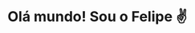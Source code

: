 # Olá mundo! Sou o Felipe ✌

<!-- Stats Card
<div>
  <img height='180em' src='https://github-readme-stats.vercel.app/api?username=fefragoso&show_icons=true'/>
</div>
